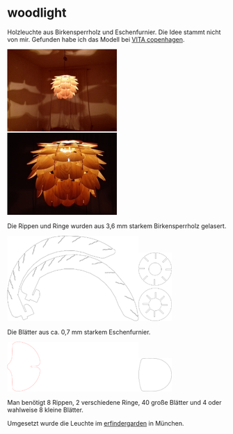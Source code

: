 # woodlight

Holzleuchte aus Birkensperrholz und Eschenfurnier. Die Idee stammt nicht von mir. Gefunden habe ich das Modell bei [VITA copenhagen](https://www.vitacopenhagen.com/# "VITA copenhagen").

<img src="IMG/woodlight_1.jpg" width = "50%" />

<img src="IMG/woodlight_2.jpg" width = "50%" />

Die Rippen und Ringe wurden aus 3,6 mm starkem Birkensperrholz gelasert. 

<img src="2D/woodlight_Rippe_36_v_3.svg" width = "60%" /><img src="2D/woodlight_Ringe_36.svg" width = "15%" />

Die Blätter aus ca. 0,7 mm starkem Eschenfurnier.

<img src="2D/woodlight_Blatt_gross.svg" width = "60%" /><img src="2D/woodlight_Blatt_klein.svg" width = "15%" />


Man benötigt 8 Rippen, 2 verschiedene Ringe, 40 große Blätter und 4 oder wahlweise 8 kleine Blätter.

Umgesetzt wurde die Leuchte im [erfindergarden](http://www.erfindergarden.de) in München.